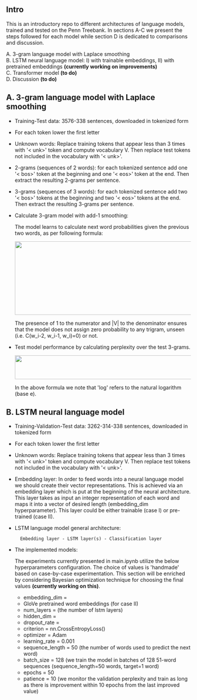## Intro
This is an introductory repo to different architectures of language models, trained and tested on the Penn Treebank. In sections A-C we present the steps followed for each model while section D is dedicated to comparisons and discussion.

  A. 3-gram language model with Laplace smoothing <br>
  B. LSTM neural language model: I) with trainable embeddings, II) with pretrained embeddings **(currently working on improvements)** <br>
  C. Transformer model **(to do)** <br>
  D. Discussion **(to do)**

## A. 3-gram language model with Laplace smoothing
- Training-Test data: 3576-338 sentences, downloaded in tokenized form    
- For each token lower the first letter
- Unknown words: Replace training tokens that appear less than 3 times with '< unk>' token and compute vocabulary V.
  Then replace test tokens not included in the vocabulary with '< unk>'.
- 2-grams (sequences of 2 words): for each tokenized sentence add one '< bos>' token at the beginning and one '< eos>' token at the end. Then extract the resulting 2-grams per sentence.
- 3-grams (sequences of 3 words): for each tokenized sentence add two '< bos>' tokens at the beginning and two '< eos>' tokens at the end. Then extract the resulting 3-grams per sentence.
- Calculate 3-gram model with add-1 smoothing:

  The model learns to calculate next word probabilities given the previous two words, as per following formula:
   <p align="center">
     <img src="https://github.com/vggls/language_models/assets/55101427/bc95e121-3e6b-4d77-9992-64e4a3fb3359.png" height="200" width="600" />
   </p>
  The presence of 1 to the numerator and |V| to the denominator ensures that the model does not assign zero probability to any trigram, unseen (i.e. C(w_i-2, w_i-1, w_i)=0) or not.
- Test model performance by calculating perplexity over the test 3-grams.

   <p align="center">
     <img src="https://github.com/vggls/language_models/assets/55101427/cb5e3128-1ee2-4582-968a-c279f4d52a62.png" height="65" width="520" />
   </p>

  In the above formula we note that 'log' refers to the natural logarithm (base e).

## B. LSTM neural language model
- Training-Validation-Test data: 3262-314-338 sentences, downloaded in tokenized form
- For each token lower the first letter
- Unknown words: Replace training tokens that appear less than 3 times with '< unk>' token and compute vocabulary V.
  Then replace test tokens not included in the vocabulary with '< unk>'.
- Embedding layer: In order to feed words into a neural language model we should create their vector representations. This is achieved via an embedding layer which is put at the beginning of the neural architecture. This layer takes as input an integer representation of each word and maps it into a vector of desired length (embedding_dim hyperparameter). This layer could be either trainable (case I) or pre-trained (case II).
- LSTM language model general architecture: <!-- shold put image here -->
  
        Embedding layer - LSTM layer(s) - Classification layer

- The implemented models:
  
  The experiments currently presented in main.ipynb utilize the below hyperparameters configuration. The choice of values is 'handmade' based on case-by-case experimentation.
  This section will be enriched by considering Bayesian optimization technique for choosing the final values **(currently working on this)**.
   
    - embedding_dim =
    - GloVe pretrained word embeddings (for case II)
    - num_layers =  (the number of lstm layers)
    - hidden_dim =
    - dropout_rate =
    - criterion = nn.CrossEntropyLoss()
    - optimizer = Adam
    - learning_rate = 0.001
    - sequence_length = 50 (the number of words used to predict the next word)
    - batch_size = 128 (we train the model in batches of 128 51-word sequences (sequence_length=50 words, target=1 word)
    - epochs = 50
    - patience = 10 (we monitor the validation perplexity and train as long as there is improvement within 10 epochs from the last improved value)
  
